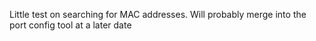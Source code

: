 Little test on searching for MAC addresses. Will probably merge into the port config tool at a later date
